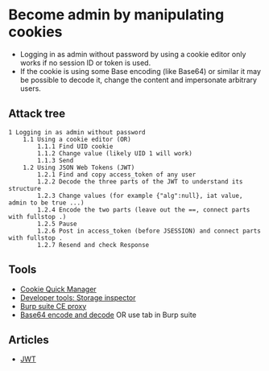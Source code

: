 # Become admin by manipulating cookies

* Logging in as admin without password by using a cookie editor only works if no session ID or token is used.
* If the cookie is using some Base encoding (like Base64) or similar it may be possible to decode it, change the content and impersonate arbitrary users.

## Attack tree

```text
1 Logging in as admin without password 
    1.1 Using a cookie editor (OR)
        1.1.1 Find UID cookie
        1.1.2 Change value (likely UID 1 will work)
        1.1.3 Send
    1.2 Using JSON Web Tokens (JWT)
        1.2.1 Find and copy access_token of any user
        1.2.2 Decode the three parts of the JWT to understand its structure
        1.2.3 Change values (for example {"alg":null}, iat value, admin to be true ...)
        1.2.4 Encode the two parts (leave out the ==, connect parts with fullstop .)
        1.2.5 Pause 
        1.2.6 Post in access_token (before JSESSION) and connect parts with fullstop .
        1.2.7 Resend and check Response
```

## Tools

* [Cookie Quick Manager](https://addons.mozilla.org/en-US/firefox/addon/cookie-quick-manager/)
* [Developer tools: Storage inspector](https://firefox-source-docs.mozilla.org/devtools-user/storage_inspector/index.html)
* [Burp suite CE proxy](https://portswigger.net/burp/documentation/desktop/getting-started/intercepting-http-traffic)
* [Base64 encode and decode](https://www.base64decode.org/) OR use tab in Burp suite

## Articles

* [JWT](https://jwt.io/introduction)
